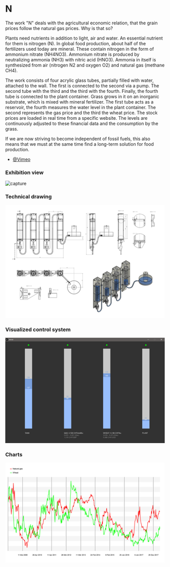 # N


The work "N" deals with the agricultural economic relation, that the grain prices follow the natural gas prices. Why is that so?

Plants need nutrients in addition to light, air and water. An essential nutrient for them is nitrogen (N). In global food production, about half of the fertilizers used today are mineral. These contain nitrogen in the form of ammonium nitrate (NH4NO3). Ammonium nitrate is produced by neutralizing ammonia (NH3) with nitric acid (HNO3). Ammonia in itself is synthesized from air (nitrogen N2 and oxygen O2) and natural gas (methane CH4).

The work consists of four acrylic glass tubes, partially filled with water, attached to the wall. The first is connected to the second via a pump. The second tube with the third and the third with the fourth. Finally, the fourth tube is connected to the plant container. Grass grows in it on an inorganic substrate, which is mixed with mineral fertilizer. The first tube acts as a reservoir, the fourth measures the water level in the plant container. The second represents the gas price and the third the wheat price. The stock prices are loaded in real time from a specific website. The levels are continuously adjusted to these financial data and the consumption by the grass.

If we are now striving to become independent of fossil fuels, this also means that we must at the same time find a long-term solution for food production.

- [@Vimeo](https://vimeo.com/272964585)

### Exhibition view

![capture](https://github.com/herdav/n/blob/master/doc/n-installation.jpg)


### Technical drawing

![capture](https://github.com/herdav/n/blob/master/doc/drawing.png)

### Visualized control system

![capture](https://github.com/herdav/n/blob/master/doc/server.jpg)

### Charts

![capture](https://github.com/herdav/n/blob/master/doc/chart-gas-wheat.jpg)
